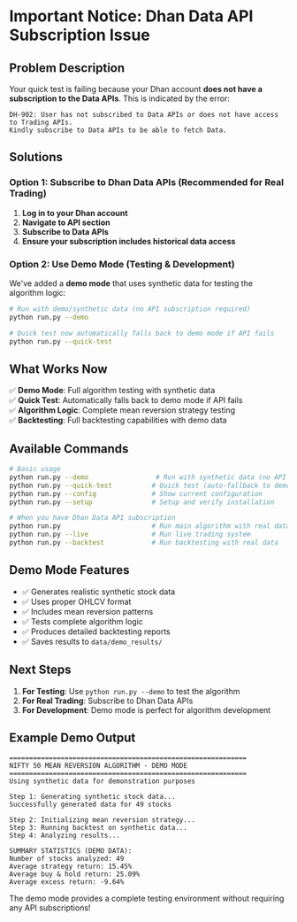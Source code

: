 # Important Notice: Dhan Data API Subscription Issue

## Problem Description

Your quick test is failing because your Dhan account **does not have a subscription to the Data APIs**. This is indicated by the error:

```
DH-902: User has not subscribed to Data APIs or does not have access to Trading APIs. 
Kindly subscribe to Data APIs to be able to fetch Data.
```

## Solutions

### Option 1: Subscribe to Dhan Data APIs (Recommended for Real Trading)

1. **Log in to your Dhan account**
2. **Navigate to API section**
3. **Subscribe to Data APIs**
4. **Ensure your subscription includes historical data access**

### Option 2: Use Demo Mode (Testing & Development)

We've added a **demo mode** that uses synthetic data for testing the algorithm logic:

```bash
# Run with demo/synthetic data (no API subscription required)
python run.py --demo

# Quick test now automatically falls back to demo mode if API fails
python run.py --quick-test
```

## What Works Now

✅ **Demo Mode**: Full algorithm testing with synthetic data  
✅ **Quick Test**: Automatically falls back to demo mode if API fails  
✅ **Algorithm Logic**: Complete mean reversion strategy testing  
✅ **Backtesting**: Full backtesting capabilities with demo data  

## Available Commands

```bash
# Basic usage
python run.py --demo                 # Run with synthetic data (no API required)
python run.py --quick-test          # Quick test (auto-fallback to demo)
python run.py --config              # Show current configuration
python run.py --setup               # Setup and verify installation

# When you have Dhan Data API subscription
python run.py                       # Run main algorithm with real data
python run.py --live                # Run live trading system
python run.py --backtest            # Run backtesting with real data
```

## Demo Mode Features

- ✅ Generates realistic synthetic stock data
- ✅ Uses proper OHLCV format
- ✅ Includes mean reversion patterns
- ✅ Tests complete algorithm logic
- ✅ Produces detailed backtesting reports
- ✅ Saves results to `data/demo_results/`

## Next Steps

1. **For Testing**: Use `python run.py --demo` to test the algorithm
2. **For Real Trading**: Subscribe to Dhan Data APIs
3. **For Development**: Demo mode is perfect for algorithm development

## Example Demo Output

```
============================================================
NIFTY 50 MEAN REVERSION ALGORITHM - DEMO MODE
============================================================
Using synthetic data for demonstration purposes

Step 1: Generating synthetic stock data...
Successfully generated data for 49 stocks

Step 2: Initializing mean reversion strategy...
Step 3: Running backtest on synthetic data...
Step 4: Analyzing results...

SUMMARY STATISTICS (DEMO DATA):
Number of stocks analyzed: 49
Average strategy return: 15.45%
Average buy & hold return: 25.09%
Average excess return: -9.64%
```

The demo mode provides a complete testing environment without requiring any API subscriptions!
